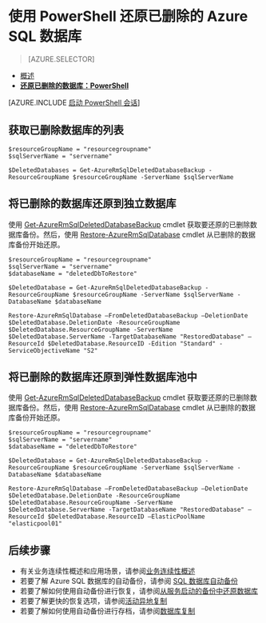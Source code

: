 <properties
	pageTitle="还原已删除的 Azure SQL 数据库 (PowerShell) | Azure"
	description="还原已删除的 Azure SQL 数据库 (PowerShell)。"
	services="sql-database"
	documentationCenter=""
	authors="stevestein"
	manager="jhubbard"
	editor=""/>  


<tags
	ms.service="sql-database"
	ms.devlang="NA"
	ms.date="10/12/2016"
	wacn.date="10/31/2016"
	ms.author="sstein"
	ms.workload="NA"
	ms.topic="article"
	ms.tgt_pltfrm="NA"/>


# 使用 PowerShell 还原已删除的 Azure SQL 数据库

> [AZURE.SELECTOR]
- [概述](/documentation/articles/sql-database-recovery-using-backups/)
- [**还原已删除的数据库：PowerShell**](/documentation/articles/sql-database-restore-deleted-database-powershell/)

[AZURE.INCLUDE [启动 PowerShell 会话](../../includes/sql-database-powershell.md)]


## 获取已删除数据库的列表


	$resourceGroupName = "resourcegroupname"
	$sqlServerName = "servername"

	$DeletedDatabases = Get-AzureRmSqlDeletedDatabaseBackup -ResourceGroupName $resourceGroupName -ServerName $sqlServerName


## 将已删除的数据库还原到独立数据库

使用 [Get-AzureRmSqlDeletedDatabaseBackup](https://msdn.microsoft.com/zh-cn/library/azure/mt693387.aspx) cmdlet 获取要还原的已删除数据库备份。然后，使用 [Restore-AzureRmSqlDatabase](https://msdn.microsoft.com/zh-cn/library/azure/mt693390.aspx) cmdlet 从已删除的数据库备份开始还原。


	$resourceGroupName = "resourcegroupname"
	$sqlServerName = "servername"
	$databaseName = "deletedDbToRestore"

	$DeletedDatabase = Get-AzureRmSqlDeletedDatabaseBackup -ResourceGroupName $resourceGroupName -ServerName $sqlServerName -DatabaseName $databaseName

	Restore-AzureRmSqlDatabase –FromDeletedDatabaseBackup –DeletionDate $DeletedDatabase.DeletionDate -ResourceGroupName $DeletedDatabase.ResourceGroupName -ServerName $DeletedDatabase.ServerName -TargetDatabaseName "RestoredDatabase" –ResourceId $DeletedDatabase.ResourceID -Edition "Standard" -ServiceObjectiveName "S2"



## 将已删除的数据库还原到弹性数据库池中

使用 [Get-AzureRmSqlDeletedDatabaseBackup](https://msdn.microsoft.com/zh-cn/library/azure/mt693387.aspx) cmdlet 获取要还原的已删除数据库备份。然后，使用 [Restore-AzureRmSqlDatabase](https://msdn.microsoft.com/zh-cn/library/azure/mt693390.aspx) cmdlet 从已删除的数据库备份开始还原。


	$resourceGroupName = "resourcegroupname"
	$sqlServerName = "servername"
	$databaseName = "deletedDbToRestore"

	$DeletedDatabase = Get-AzureRmSqlDeletedDatabaseBackup -ResourceGroupName $resourceGroupName -ServerName $sqlServerName -DatabaseName $databaseName

	Restore-AzureRmSqlDatabase –FromDeletedDatabaseBackup –DeletionDate $DeletedDatabase.DeletionDate -ResourceGroupName $DeletedDatabase.ResourceGroupName -ServerName $DeletedDatabase.ServerName -TargetDatabaseName "RestoredDatabase" –ResourceId $DeletedDatabase.ResourceID –ElasticPoolName "elasticpool01"



## 后续步骤

- 有关业务连续性概述和应用场景，请参阅[业务连续性概述](/documentation/articles/sql-database-business-continuity/)
- 若要了解 Azure SQL 数据库的自动备份，请参阅 [SQL 数据库自动备份](/documentation/articles/sql-database-automated-backups/)
- 若要了解如何使用自动备份进行恢复，请参阅[从服务启动的备份中还原数据库](/documentation/articles/sql-database-recovery-using-backups/)
- 若要了解更快的恢复选项，请参阅[活动异地复制](/documentation/articles/sql-database-geo-replication-overview/)
- 若要了解如何使用自动备份进行存档，请参阅[数据库复制](/documentation/articles/sql-database-copy/)

<!---HONumber=Mooncake_1024_2016-->